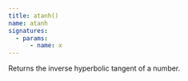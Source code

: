 ```yaml
---
title: atanh()
name: atanh
signatures:
  - params:
      - name: x
---
```


Returns the inverse hyperbolic tangent of a number.

